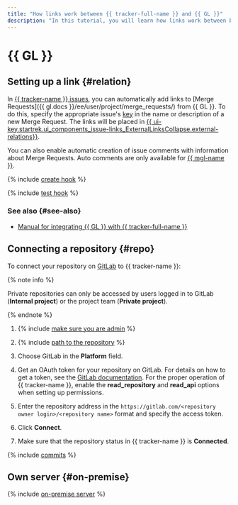 ```yaml
---
title: "How links work between {{ tracker-full-name }} and {{ GL }}"
description: "In this tutorial, you will learn how links work between between {{ tracker-name }} and {{ GL }}."
---
```


# {{ GL }}

## Setting up a link {#relation}


In [{{ tracker-name }} issues](../about-tracker.md#zadacha), you can automatically add links to [Merge Requests]({{ gl.docs }}/ee/user/project/merge_requests/) from {{ GL }}. To do this, specify the appropriate issue's [key](../glossary.md#key) in the name or description of a new Merge Request. The links will be placed in [{{ ui-key.startrek.ui_components_issue-links_ExternalLinksCollapse.external-relations}}](../external-links.md).

You can also enable automatic creation of issue comments with information about Merge Requests. Auto comments are only available for [{{ mgl-name }}](../../managed-gitlab/).

{% include [create hook](../../_includes/managed-gitlab/create-hook.md) %}

{% include [test hook](../../_includes/managed-gitlab/test-hook.md) %}

### See also {#see-also}

* [Manual for integrating {{ GL }} with {{ tracker-full-name }}](../../managed-gitlab/tutorials/tracker-integration.md)

## Connecting a repository {#repo}

To connect your repository on [GitLab](https://gitlab.com) to {{ tracker-name }}:

{% note info %}

Private repositories can only be accessed by users logged in to GitLab (**Internal project**) or the project team (**Private project**).

{% endnote %}

1. {% include [make sure you are admin](../../_includes/tracker/make-sure-admin.md) %}

1. {% include [path to the repository](../../_includes/tracker/repository-path.md) %}

1. Choose GitLab in the **Platform** field.

1. Get an OAuth token for your repository on GitLab. For details on how to get a token, see the [GitLab documentation](https://docs.gitlab.com/ee/user/profile/personal_access_tokens.html#create-a-personal-access-token). For the proper operation of {{ tracker-name }}, enable the **read_repository** and **read_api** options when setting up permissions.

1. Enter the repository address in the `https://gitlab.com/<repository owner login>/<repository name>` format and specify the access token.

1. Click **Connect**.

1. Make sure that the repository status in {{ tracker-name }} is **Connected**.

{% include [commits](../../_includes/tracker/add_commits.md) %}

## Own server {#on-premise}

{% include [on-premise server](../../_includes/tracker/on-premise-server.md) %}

